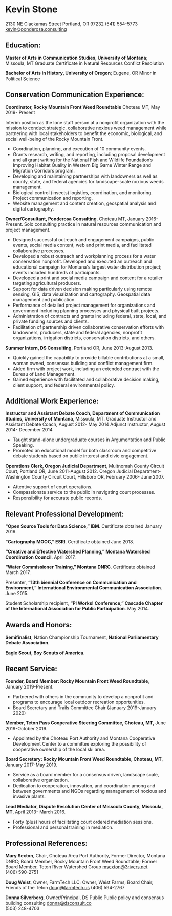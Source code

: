 
# Kevin Stone
2130 NE Clackamas Street
Portland, OR 97232
(541) 554-5773
[kevin@ponderosa.consulting](mailto:Kevin@Ponderosa.Consulting)
## Education:
**Master of Arts in Communication Studies,
University of Montana**; Missoula, MT
Graduate Certificate in Natural Resources Conflict Resolution

**Bachelor of Arts in History,
University of Oregon**; Eugene, OR
Minor in Political Science

## Conservation Communication Experience:
**Coordinator, Rocky Mountain Front Weed Roundtable**
Choteau MT, May 2019- Present

Interim position as the lone staff person at a nonprofit organization with  the mission to conduct strategic, collaborative noxious weed management while partnering with local stakeholders to benefit the economic, biological, and social well-being of the Rocky Mountain Front.

- Coordination, planning, and execution of 10 community events.
- Grants research, writing, and reporting, including proposal development and all grant writing for the National Fish and Wildlife Foundation’s Improving Habitat Quality in Western Big Game Winter Range and Migration Corridors program. 
- Developing and maintaining partnerships with landowners as well as county, state, and federal agencies for landscape-scale noxious weeds management. 
- Biological control (insects) logistics, coordination, and monitoring. Project communication and reporting.
- Website management and content creation, geospatial analysis and digital cartography. 


**Owner/Consultant, Ponderosa Consulting**,
Choteau MT, January 2016- Present.
Solo consulting practice in natural resources communication and project management.
- Designed successful outreach and engagement campaigns, public events, social media content, web and print media, and facilitated collaborative processes. 
- Developed a robust outreach and workplanning process for a water conservation nonprofit. Developed and executed an outreach and educational campaign for Montana's largest water distribution project; events included hundreds of participants. 
- Developed a print and social media campaign and content for a retailer targeting agricultural producers.
- Support for data driven decision making particularly using remote sensing, GIS, data visualization and cartography.  Geospatial data management and publication.
- Performance of detailed project management for organizations and government including planning processes and physical built projects.
- Administration of contracts and grants including federal, state, local, and private funding sources and clients.
- Facilitation of partnership driven collaborative conservation efforts with landowners, producers, state and federal agencies, nonprofit organizations, irrigation districts, conservation districts, and others. 

**Summer Intern, DS Consulting**,
Portland OR, June 2013-August 2013.
- Quickly gained the capability to provide billable contributions at a small, woman owned, consensus building and conflict management firm.
- Aided firm with project work, including an extended contract with the Bureau of Land Management.
- Gained experience with facilitated and collaborative decision making, client support, and federal environmental policy.

## Additional Work Experience:
**Instructor and Assistant Debate Coach, 
Department of Communication Studies, University of Montana**, Missoula, MT.
Graduate Instructor and Assistant Debate Coach, August 2012- May 2014
Adjunct Instructor, August 2014- December 2014
- Taught stand-alone undergraduate courses in Argumentation and Public Speaking.
- Promoted an educational model for both classroom and competitive debate students based on public interest and civic engagement.

**Operations Clerk, Oregon Judicial Department**,
Multnomah County Circuit Court, Portland OR, June 2011-August 2012.
Oregon Judicial Department- Washington County Circuit Court, Hillsboro OR, February 2006- June 2007.
- Attentive support of court operations.
- Compassionate service to the public in navigating court processes.
- Responsibility for accurate public records.

## Relevant Professional Development:

**"Open Source Tools for Data Science,”  IBM**. Certificate obtained January 2019.

**"Cartography MOOC,”  ESRI**. Certificate obtained June 2018.

**“Creative and Effective Watershed Planning,” Montana Watershed Coordination Council**. April 2017.

**“Water Commissioner Training,” Montana DNRC**. Certificate obtained March 2017.

Presenter, **“13th biennial Conference on Communication and Environment,” International Environmental Communication Association**. June 2015.

Student Scholarship recipient, **“PI Works! Conference,” Cascade Chapter of the International Association for Public Participation**. May 2014.

## Awards and Honors:
**Semifinalist**, Nation Championship Tournament, **National Parliamentary Debate Association**. 

**Eagle Scout, Boy Scouts of America**. 


## Recent Service:
**Founder, Board Member: Rocky Mountain Front Weed Roundtable**,
January 2019-Present.
- Partnered with others in the community to develop a nonprofit and programs to encourage local outdoor recreation opportunities.
- Board Secretary and Trails Committee Chair (January 2019-January 2020)

**Member, Teton Pass Cooperative Steering Committee, Choteau, MT**,
June 2019-October 2019.
- Appointed by the Choteau Port Authority and Montana Cooperative Development Center to a committee exploring the possibility of cooperative ownership of the local ski area.

**Board Secretary: Rocky Mountain Front Weed Roundtable, Choteau, MT**,
January 2017-May 2019.
- Service as a board member for a consensus driven, landscape scale, collaborative organization.
-  Dedication to cooperation, innovation, and coordination among and between governments and NGOs regarding management of noxious and invasive plants.

**Lead Mediator, Dispute Resolution Center of Missoula County, Missoula, MT**, 
April 2013- March 2016.
- Forty (plus) hours of facilitating court ordered mediation sessions.
- Professional and personal training in mediation.
## Professional References:
**Mary Sexton**, Chair, Choteau Area Port Authority, Former Director, Montana DNRC; Board Member, Rocky Mountain Front Weed Roundtable; Former Board Member, Teton River Watershed Group 
msexton@3rivers.net  
(406) 590-2751 

**Doug Weist**, Owner, FarmTech LLC; Owner, Weist Farms; Board Chair, Friends of the Teton
doug@farmtech.us
(406) 594-2767

**Donna **Silverberg****, Owner/Principal, DS Public Public policy and consensus building consulting
donna@dsconsult.co  
(503) 248-4703

 
<!--stackedit_data:
eyJoaXN0b3J5IjpbLTkzOTEwODMyMywxMTM1NzExOTA1LDgwMD
ExNTQ1LDEzMDE2NzI5MzAsMTY1Mzk3NDAwNF19
-->